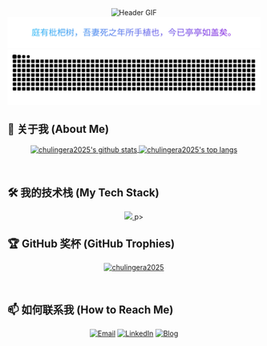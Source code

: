 <div align="center">
  <img src="resource/gifff.gif" alt="Header GIF"/>
</div>

<div align="center">
  <img src="resource/signature.svg" alt="Signature"/>
</div>

<div align="center">
  <img src="https://github.com/chulingera2025/chulingera2025/raw/output/github-contribution-grid-snake.svg" alt="snake">
</div>


## 👋 关于我 (About Me)

<p align="center">
  <a href="https://github.com/anuraghazra/github-readme-stats">
    <img align="center" src="https://github-readme-stats.vercel.app/api?username=chulingera2025&show_icons=true&theme=dracula&hide_border=true&include_all_commits=true&count_private=true" alt="chulingera2025's github stats" />
  </a>
  <a href="https://github.com/anuraghazra/github-readme-stats">
    <img align="center" src="https://github-readme-stats.vercel.app/api/top-langs/?username=chulingera2025&layout=compact&theme=dracula&hide_border=true" alt="chulingera2025's top langs" />
  </a>
</p>

<br/>

## 🛠️ 我的技术栈 (My Tech Stack)

<!-- 这里是你擅长的技术，可以自行增删。图标名称可以在 simpleicons.org 找到 -->
<p align="center">
  <a href="https://skillicons.dev">
    <img src="https://skillicons.dev/icons?i=java,spring,python,django,fastapi,go,gin,react,vue,ts,js,html,css,docker,kubernetes,mysql,redis,mongodb,nginx,linux,git&perline=11" />
  </a>
p>

<br/>

## 🏆 GitHub 奖杯 (GitHub Trophies)

<p align="center">
  <a href="https://github.com/ryo-ma/github-profile-trophy">
    <img src="https://github-profile-trophy.vercel.app/?username=chulingera2025&theme=dracula&row=1&column=7" alt="chulingera2025" />
  </a>
</p>

<br/>

## 📫 如何联系我 (How to Reach Me)

<!-- 替换成你自己的链接 -->
<p align="center">
  <a href="mailto:your-email@example.com"><img src="https://img.shields.io/badge/Email-D14836?style=for-the-badge&logo=gmail&logoColor=white" alt="Email"></a>
  <a href="https://www.linkedin.com/in/your-linkedin-profile"><img src="https://img.shields.io/badge/LinkedIn-0077B5?style=for-the-badge&logo=linkedin&logoColor=white" alt="LinkedIn"></a>
  <a href="https://your-blog-url.com"><img src="https://img.shields.io/badge/Blog-232F3E?style=for-the-badge&logo=blogger&logoColor=white" alt="Blog"></a>
</p>
